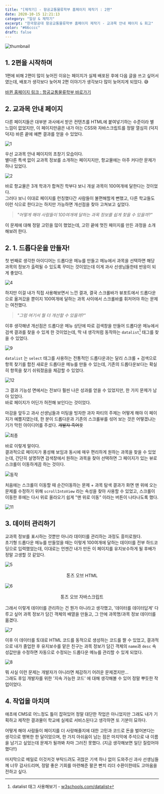 ```yaml
---
title: "[제작기] - 항공교통물류학부 홈페이지 제작기 : 2편"
date: 2020-10-15 12:21:13
category: "일상 & 제작기"
excerpt: "한국항공대 항공교통물류학부 홈페이지 제작기 - 교과목 안내 페이지 & 회고"
color: "#66cccc"
draft: false
---
```


![thumbnail](./thumbnail.PNG)

## 1. 2편을 시작하며

1편에 비해 2편이 많이 늦어진 이유는 페이지가 실제 배포된 후에 다음 글을 쓰고 싶어서였는데, 배포가 생각보다 늦어져 2편 이야기가 생각보다 많이 늦어지게 되었다. 😅

[바뀐 홈페이지 링크 : 항공교통물류학부 바로가기](http://college.kau.ac.kr/web/index.do?siteFlag=attll_www)

## 2. 교과목 안내 페이지

다른 페이지들은 대부분 과사에서 받은 컨텐츠를 HTML에 붙여넣기하는 수준이라 별 느낌이 없었지만, 이 페이지만큼은 내가 아는 CSS와 자바스크립트를 정말 열심히 (덕지덕지) 바른 끝에 예쁜 결과를 얻을 수 있었다.

![1](./1.PNG)

우선 교과목 안내 페이지의 초창기 모습이다.  
별다른 특색 없이 교과목 정보를 소개하는 페이지지만, 항교물에는 아주 커다란 문제가 하나 있었다.

![2](./2.PNG)

바로 항교물은 3개 학과가 합쳐진 학부다 보니 개설 과목이 100여개에 달한다는 것이었다.  
그러다 보니 이대로 페이지를 런칭했다간 사람들이 불편해할게 뻔했고, 다른 학교들도 이런 식으로 한다고는 하지만 가능하면 개선점을 찾아 고쳐보고 싶었다.

> _"어떻게 해야 사람들이 100여개에 달하는 과목 정보를 쉽게 찾을 수 있을까?"_

이 문제에 대해 정말 고민을 많이 했었는데, 고민 끝에 멋진 페이지를 만든 과정을 소개해보려 한다.

## 2. 1. 드롭다운을 만들자!

첫 번째로 생각한 아이디어는 드롭다운 메뉴를 만들고 메뉴에서 과목을 선택하면 해당 과목의 정보가 출력될 수 있도록 꾸미는 것이었는데 이게 과사 선생님들한테 반응이 되게 좋았다.

![4](./4.PNG)

하지만 이걸 내가 직접 사용해보면서 느낀 결과, 결국 스크롤바가 뷰포트에서 드롭다운으로 옮겨갔을 뿐이지 100여개에 달하는 과목 사이에서 스크롤바를 휘저어야 하는 문제는 여전했다.

> _"그럼 여기서 뭘 더 개선할 수 있을까?"_

이후 생각해낸 개선점은 드롭다운 메뉴 상단에 따로 검색창을 만들어 드롭다운 메뉴에서 검색 결과를 찾을 수 있게 한 것이었는데, 딱 내 생각처럼 동작하는 `datalist`[^1] 태그를 찾을 수 있었다.

![9](./9.PNG)

`datalist` 는 `select` 태그를 사용하는 전통적인 드롭다운과는 달리 스크롤 + 검색으로 항목 찾기를 합친 새로운 드롭다운 메뉴를 만들 수 있는데, 기존의 드롭다운보다는 확실히 항목을 찾기 쉬워졌음을 체감할 수 있었다.

![12](./12.PNG)

그 결과 기능성 면에서는 전보다 훨씬 나은 성과를 얻을 수 있었지만, 한 가지 문제가 남아 있었다.  
바로 페이지가 어딘가 허전해 보인다는 것이었다.

마감을 앞두고 과사 선생님들과 미팅을 빙자한 과자 파티의 주제는 어떻게 해야 이 페이지가 예쁠지였는데, 한 분이 드롭다운과 기존의 스크롤뷰를 섞어 보는 것은 어떻겠냐는 기가 막힌 아이디어를 주셨다. ~~개발자 죽어욧~~

![최종](./최종.PNG)

바로 이렇게 말이다.  
결과적으로 페이지가 풍성해 보임과 동시에 매우 편리하게 원하는 과목을 찾을 수 있었는데, 간단히 설명하면 검색창에서 원하는 과목을 찾아 선택하면 그 페이지가 있는 뷰로 스크롤이 이동하게끔 하는 것이다.

![동작](./동작.gif)

처음에는 스크롤이 이동할 때 순간이동하는 문제 + 과목 탐색 결과가 화면 맨 위에 오는 문제를 수정하기 위해 `scrollIntoView` 라는 속성을 찾아 사용할 수 있었고, 스크롤이 이동한 후에는 다시 위로 올라오기 쉽게 "맨 위로 이동" 이라는 버튼이 나타나도록 했다.

![11](./11.PNG)

## 3. 데이터 관리하기

교과목 정보를 표시하는 것뿐만 아니라 데이터를 관리하는 과정도 흥미로웠다.  
 초기형 드롭다운 메뉴를 만들었을 때는 이렇게 100여개에 달하는 데이터를 전부 하드코딩으로 입력했었는데, 이대로는 언젠간 내가 만든 이 페이지를 유지보수하게 될 후배가 정말 고생할 것 같았다.

![5](./5.PNG)

<div style = "margin: 1rem; font-size: 0.9rem; text-align: center;">톤즈 오브 HTML</div>

![6](./6.PNG)

<div style = "margin: 1rem; font-size: 0.9rem; text-align: center;">톤즈 오브 자바스크립트</div>

그래서 이렇게 데이터를 관리하는 건 뭔가 아니라고 생각했고, '데이터를 데이터답게' 다루고 싶어 과목 정보가 담긴 객체의 배열을 만들고, 그 안에 과목명/과목 정보 데이터를 옮겼다.

![7](./7.PNG)

이후 이 데이터를 토대로 HTML 코드를 동적으로 생성하는 코드를 짤 수 있었고, 결과적으로 내가 졸업한 후 유지보수를 맡은 친구는 과목 정보가 담긴 객체의 `name`과 `desc` 속성값만을 수정하면 자동으로 수정되는 드롭다운 메뉴를 관리할 수 있게 되었다.

![8](./8.PNG)

뭐 사실 이런 문제는 개발자가 아니라면 체감하기 어려운 문제겠지만...  
그래도 후임 개발자를 위한 '지속 가능한 코드' 에 대해 생각해볼 수 있어 정말 뿌듯한 작업이었다.

## 4. 작업을 마치며

애초에 CMS로 어느정도 틀이 잡혀있어 정말 대단한 작업은 아니었지만 그래도 내가 기획하고 제작한 결과물이 학교에 실제로 서비스된다고 생각하면 또 기분이 묘하다.

어떻게 해야 사람들이 페이지를 더 사랑해줄지에 대한 고민과 코드로 돈을 벌어본다는 생각으로 행복한 한 달이었으며, 한 가지 아쉬움이 남는 점은 마지막에 주석으로 내 이름을 남기고 싶었는데 문제가 될까봐 차마 그러진 못했다. (지금 생각해보면 일단 질렀어야 했다!!)

마지막으로 메일로 이것저것 부탁드려도 귀찮은 기색 하나 없이 도와주신 과사 선생님들께 너무 감사드리며, 정말 좋은 기회를 마련해준 팔콘 빤치 리더 수환이한테도 고마움을 전하고 싶다.

[^1]: datalist 태그 사용해보기 - [w3schools.com/datalist](https://www.w3schools.com/tags/tryit.asp?filename=tryhtml5_datalist)
